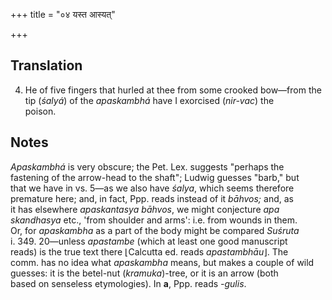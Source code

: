 +++
title = "०४ यस्त आस्यत्"

+++
## Translation
4. He of five fingers that hurled at thee from some crooked bow—from the  
tip (*śalyá*) of the *apaskambhá* have I exorcised (*nir-vac*) the  
poison.

## Notes
*Apaskambhá* is very obscure; the Pet. Lex. suggests "perhaps the  
fastening of the arrow-head to the shaft"; Ludwig guesses "barb," but  
that we have in vs. 5—as we also have *śalya*, which seems therefore  
premature here; and, in fact, Ppp. reads instead of it *bāhvos;* and, as  
it has elsewhere *apaskantasya bāhvos*, we might conjecture *apa  
skandhasya* etc., 'from shoulder and arms': i.e. from wounds in them.  
Or, for *apaskambha* as a part of the body might be compared *Suśruta*  
i. 349. 20—unless *apastambe* (which at least one good manuscript  
reads) is the true text there ⌊Calcutta ed. reads *apastambhāu*⌋. The  
comm. has no idea what *apaskambha* means, but makes a couple of wild  
guesses: it is the betel-nut (*kramuka*)-tree, or it is an arrow (both  
based on senseless etymologies). In **a**, Ppp. reads *-gulis*.
